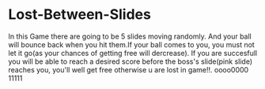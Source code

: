 # Lost-Between-Slides
In this Game there are going to be 5 slides moving randomly. 
And your ball will bounce back when you hit them.If your ball comes to you, you must not let it go(as your chances of getting free will dercrease). If you are succesfull you will be able to reach a desired score before the boss's slide(pink slide) reaches you, you'll well get free otherwise u are lost in game!!. 
oooo0000
11111

